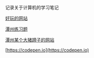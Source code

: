 记录关于计算机的学习笔记



[好玩的网站](https://aidn.jp/mikutap/)

[潭州练习题](http://47.104.155.140)







[潭州某个大猪蹄子的网站](http://wppp.ltd)

[https://codepen.io](https://codepen.io)